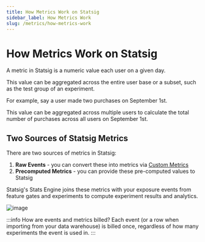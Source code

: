 ```yaml
---
title: How Metrics Work on Statsig
sidebar_label: How Metrics Work
slug: /metrics/how-metrics-work
---
```


# How Metrics Work on Statsig

A metric in Statsig is a numeric value each user on a given day. 

This value can be aggregated across the entire user base or a subset, such as the test group of an experiment. 

For example, say a user made two purchases on September 1st. 

This value can be aggregated across multiple users to calculate the total number of purchases across all users on September 1st.


## Two Sources of Statsig Metrics 

There are two sources of metrics in Statsig:
1. **Raw Events** - you can convert these into metrics via [Custom Metrics](/metrics/create)
2. **Precomputed Metrics** - you can provide these pre-computed values to Statsig 

Statsig's Stats Engine joins these metrics with your exposure events from feature gates and experiments to compute experiment results and analytics.

![image](https://user-images.githubusercontent.com/1315028/196443554-591d7547-d4c3-4cd3-8725-ea8730278a55.png)

:::info How are events and metrics billed?
Each event (or a row when importing from your data warehouse) is billed once, regardless of how many experiments the event is used in.
:::
